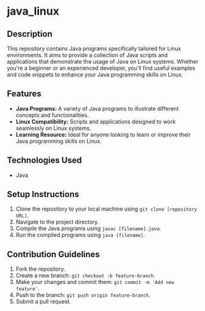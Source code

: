 # java_linux

## Description
This repository contains Java programs specifically tailored for Linux environments. It aims to provide a collection of Java scripts and applications that demonstrate the usage of Java on Linux systems. Whether you're a beginner or an experienced developer, you'll find useful examples and code snippets to enhance your Java programming skills on Linux.

## Features
- **Java Programs:** A variety of Java programs to illustrate different concepts and functionalities.
- **Linux Compatibility:** Scripts and applications designed to work seamlessly on Linux systems.
- **Learning Resource:** Ideal for anyone looking to learn or improve their Java programming skills on Linux.

## Technologies Used
- Java

## Setup Instructions
1. Clone the repository to your local machine using `git clone [repository URL]`.
2. Navigate to the project directory.
3. Compile the Java programs using `javac [filename].java`.
4. Run the compiled programs using `java [filename]`.

## Contribution Guidelines
1. Fork the repository.
2. Create a new branch: `git checkout -b feature-branch`.
3. Make your changes and commit them: `git commit -m 'Add new feature'`.
4. Push to the branch: `git push origin feature-branch`.
5. Submit a pull request.
